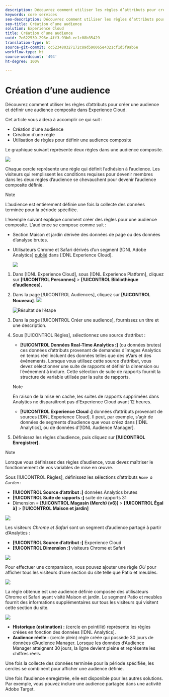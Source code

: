 ```yaml
---
description: Découvrez comment utiliser les règles d’attributs pour créer une audience et définir une audience composite dans Experience Cloud.
keywords: core services
seo-description: Découvrez comment utiliser les règles d’attributs pour créer une audience et définir une audience composite dans Experience Cloud.
seo-title: Création d’une audience
solution: Experience Cloud
title: Création d’une audience
uuid: 7e622539-296e-4ff3-93b0-ec1c08b35429
translation-type: ht
source-git-commit: cc523480327172c89d590065e4321cf1d5f9ab6e
workflow-type: ht
source-wordcount: '494'
ht-degree: 100%

---
```



# Création d’une audience

Découvrez comment utiliser les règles d’attributs pour créer une audience et définir une audience composite dans Experience Cloud.

Cet article vous aidera à accomplir ce qui suit :

* Création d’une audience
* Création d’une règle
* Utilisation de règles pour définir une audience composite

Le graphique suivant représente deux règles dans une audience composite.

![](assets/audience_sharing.png)

Chaque cercle représente une règle qui définit l’adhésion à l’audience. Les visiteurs qui remplissent les conditions requises pour devenir membres dans les deux règles d’audience se chevauchent pour devenir l’audience composite définie.

>[!NOTE]
>
>L’audience est entièrement définie une fois la collecte des données terminée pour la période spécifiée.

L’exemple suivant explique comment créer des règles pour une audience composite. L’audience se compose comme suit :

* Section Maison et jardin dérivée des données de page ou des données d’analyse brutes.
* Utilisateurs Chrome et Safari dérivés d’un segment [!DNL Adobe Analytics] [publié](../audience-library/audience-library.md#task_32FEEFE0B32E4E388CD4D892D727282A) dans [!DNL Experience Cloud].

   ![](assets/audience_create.png)

1. Dans [!DNL Experience Cloud], sous [!DNL Experience Platform], cliquez sur **[!UICONTROL Personnes]** > **[!UICONTROL Bibliothèque d’audiences].**
1. Dans la page [!UICONTROL Audiences], cliquez sur **[!UICONTROL Nouveau]**. ![](assets/add_icon_small.png)

   ![Résultat de l’étape](assets/audience_create_new.png)

1. Dans la page [!UICONTROL Créer une audience], fournissez un titre et une description.
1. Sous [!UICONTROL Règles], sélectionnez une source d’attribut :

   * **[!UICONTROL Données Real-Time Analytics :]** (ou données brutes) ces données d’attributs provenant de demandes d’images Analytics en temps réel incluent des données telles que des eVars et des événements. Lorsque vous utilisez cette source d’attribut, vous devez sélectionner une suite de rapports et définir la dimension ou l’événement à inclure. Cette sélection de suite de rapports fournit la structure de variable utilisée par la suite de rapports.
   >[!NOTE]
   >
   >En raison de la mise en cache, les suites de rapports supprimées dans Analytics ne disparaîtront pas d’Experience Cloud avant 12 heures.

   * **[!UICONTROL Experience Cloud :]** données d’attributs provenant de sources [!DNL Experience Cloud]. Il peut, par exemple, s’agir de données de segments d’audience que vous créez dans [!DNL Analytics], ou de données d’[!DNL Audience Manager].

1. Définissez les règles d’audience, puis cliquez sur **[!UICONTROL Enregistrer].**

>[!NOTE]
>
>Lorsque vous définissez des règles d’audience, vous devez maîtriser le fonctionnement de vos variables de mise en œuvre.

Sous [!UICONTROL Règles], définissez les sélections d’attributs *`Home & Garden`* :

* **[!UICONTROL Source d’attribut :]** données Analytics brutes
* **[!UICONTROL Suite de rapports :]** suite de rapports 31
* Dimension = **[!UICONTROL Magasin (Merch) (v6)]** > **[!UICONTROL Égal à]** > **[!UICONTROL Maison et jardin]**

![](assets/home_garden.png)

Les visiteurs *Chrome et Safari* sont un segment d’audience partagé à partir d’Analytics :

* **[!UICONTROL Source d’attribut :]** Experience Cloud
* **[!UICONTROL Dimension :]** visiteurs Chrome et Safari

![](assets/chrome_safari.png)

Pour effectuer une comparaison, vous pouvez ajouter une règle *OU* pour afficher tous les visiteurs d’une section du site telle que Patio et meubles.

![](assets/audiences_rule_patio.png)

La règle obtenue est une audience définie composée des utilisateurs Chrome et Safari ayant visité Maison et jardin. Le segment Patio et meubles fournit des informations supplémentaires sur tous les visiteurs qui visitent cette section du site.

![](assets/defined_audience.png)

* **Historique (estimation) :** (cercle en pointillé) représente les règles créées en fonction des données [!DNL Analytics].
* **Audience réelle :** (cercle plein) règle créée qui possède 30 jours de données d’Audience Manager. Lorsque les données d’Audience Manager atteignent 30 jours, la ligne devient pleine et représente les chiffres réels.

Une fois la collecte des données terminée pour la période spécifiée, les cercles se combinent pour afficher une audience définie.

Une fois l’audience enregistrée, elle est disponible pour les autres solutions. Par exemple, vous pouvez inclure une audience partagée dans une activité Adobe Target.
